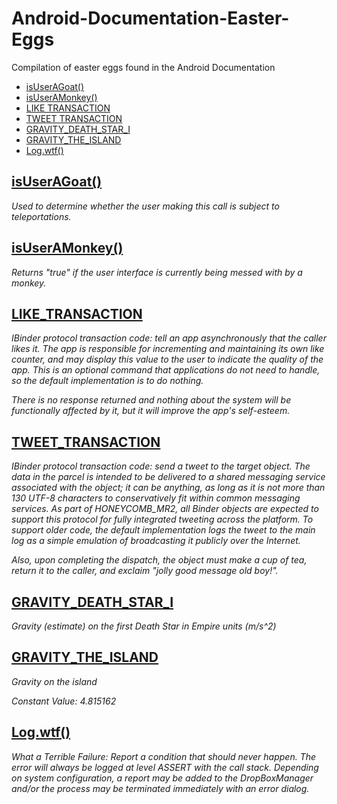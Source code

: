 # Android-Documentation-Easter-Eggs
Compilation of easter eggs found in the Android Documentation

- [isUserAGoat()](#isuseragoat)
- [isUserAMonkey()](#isuseramonkey)
- [LIKE TRANSACTION](#like_transaction)
- [TWEET TRANSACTION](#tweet_transaction)
- [GRAVITY_DEATH_STAR_I](#gravity_death_star_i)
- [GRAVITY_THE_ISLAND](#gravity_the_island)
- [Log.wtf()](#log_wtf)




## [isUserAGoat()](https://developer.android.com/reference/android/os/UserManager.html#isUserAGoat())
   _Used to determine whether the user making this call is subject to teleportations._

## [isUserAMonkey()](https://developer.android.com/reference/android/app/ActivityManager.html#isUserAMonkey())
   _Returns "true" if the user interface is currently being messed with by a monkey._
   
## [LIKE_TRANSACTION](https://developer.android.com/reference/android/os/IBinder.html#LIKE_TRANSACTION)
   _IBinder protocol transaction code: tell an app asynchronously that the caller likes it. The app is responsible for incrementing and maintaining its own like counter, and may display this value to the user to indicate the quality of the app. This is an optional command that applications do not need to handle, so the default implementation is to do nothing._
   
   _There is no response returned and nothing about the system will be functionally affected by it, but it will improve the app's self-esteem._
   
## [TWEET_TRANSACTION](https://developer.android.com/reference/android/os/IBinder.html#TWEET_TRANSACTION)
   _IBinder protocol transaction code: send a tweet to the target object. The data in the parcel is intended to be delivered to a shared messaging service associated with the object; it can be anything, as long as it is not more than 130 UTF-8 characters to conservatively fit within common messaging services. As part of HONEYCOMB_MR2, all Binder objects are expected to support this protocol for fully integrated tweeting across the platform. To support older code, the default implementation logs the tweet to the main log as a simple emulation of broadcasting it publicly over the Internet._

   _Also, upon completing the dispatch, the object must make a cup of tea, return it to the caller, and exclaim "jolly good message old boy!"._
   
## [GRAVITY_DEATH_STAR_I](https://developer.android.com/reference/android/hardware/SensorManager.html#GRAVITY_DEATH_STAR_I)
   _Gravity (estimate) on the first Death Star in Empire units (m/s^2)_
   
## [GRAVITY_THE_ISLAND](https://developer.android.com/reference/android/hardware/SensorManager.html#GRAVITY_THE_ISLAND)
   _Gravity on the island_

   _Constant Value: 4.815162_
   
## [Log.wtf()](https://developer.android.com/reference/android/util/Log#wtf(java.lang.String,%20java.lang.String))
   _What a Terrible Failure: Report a condition that should never happen. The error will always be logged at level ASSERT with the call stack. Depending on system configuration, a report may be added to the DropBoxManager and/or the process may be terminated immediately with an error dialog._
